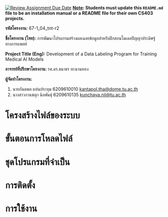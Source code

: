 [![Review Assignment Due Date](https://classroom.github.com/assets/deadline-readme-button-22041afd0340ce965d47ae6ef1cefeee28c7c493a6346c4f15d667ab976d596c.svg)](https://classroom.github.com/a/w8H8oomW)
**<ins>Note</ins>: Students must update this `README.md` file to be an installation manual or a README file for their own CS403 projects.**

**รหัสโครงงาน:** 67-1_04_tnt-r2

**ชื่อโครงงาน (ไทย):** การพัฒนาโปรแกรมสร้างผลเฉลยข้อมูลสำหรับฝึกสอนโมเดลปัญญาประดิษฐ์ทางการแพทย์

**Project Title (Eng):** Development of a Data Labeling Program for Training Medical AI Models

**อาจารย์ที่ปรึกษาโครงงาน:** รศ.ดร.ธนาธร ทะนานทอง

**ผู้จัดทำโครงงาน:** 
1. นายกันตพล แท่นประทุม  6209610010  kantapol.tha@dome.tu.ac.th 
2. นางสาวกานชญา นิลพันธุ์  6209610135  kunchaya.nil@tu.ac.th
   
# โครงสร้างไฟล์ของระบบ
# ขั้นตอนการโหลดไฟล์
# ชุดโปรแกรมที่จำเป็น
# การติดตั้ง
# การใช้งาน
